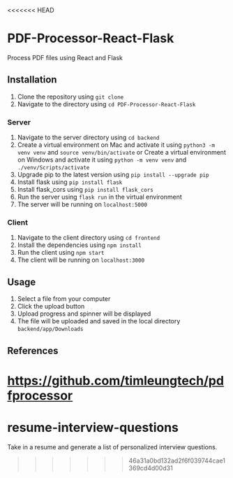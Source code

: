 <<<<<<< HEAD
# PDF-Processor-React-Flask

Process PDF files using React and Flask

## Installation

1. Clone the repository using `git clone`
2. Navigate to the directory using `cd PDF-Processor-React-Flask`

### Server

1. Navigate to the server directory using `cd backend`
2. Create a virtual environment on Mac and activate it using `python3 -m venv venv` and `source venv/bin/activate` or Create a virtual environment on Windows and activate it using `python -m venv venv` and `./venv/Scripts/activate`
3. Upgrade pip to the latest version using `pip install --upgrade pip`
4. Install flask using `pip install flask`
5. Install flask_cors using `pip install flask_cors`
6. Run the server using `flask run` in the virtual environment
7. The server will be running on `localhost:5000`

### Client

1. Navigate to the client directory using `cd frontend`
2. Install the dependencies using `npm install`
3. Run the client using `npm start`
4. The client will be running on `localhost:3000`

## Usage

1. Select a file from your computer
2. Click the upload button
3. Upload progress and spinner will be displayed
4. The file will be uploaded and saved in the local directory `backend/app/Downloads`

## References

https://github.com/timleungtech/pdfprocessor
=======
# resume-interview-questions
Take in a resume and generate a list of personalized interview questions.
>>>>>>> 46a31a0bd132ad2f6f039744cae1369cd4d00d31
